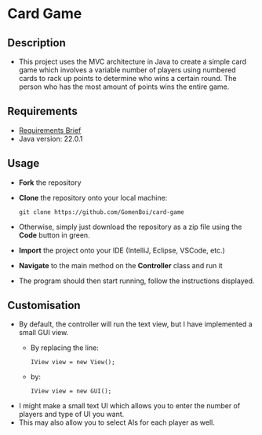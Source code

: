 # Card Game

## Description
- This project uses the MVC architecture in Java to create a simple card game which involves a variable number of players using numbered cards to rack up points to determine who wins a certain round. The person who has the most amount of points wins the entire game.

## Requirements
- [Requirements Brief](docs/RequirementsBrief.md)
- Java version: 22.0.1

## Usage
- **Fork** the repository
- **Clone** the repository onto your local machine:

      git clone https://github.com/GomenBoi/card-game
- Otherwise, simply just download the repository as a zip file using the **Code** button in green.
- **Import** the project onto your IDE (IntelliJ, Eclipse, VSCode, etc.)
- **Navigate** to the main method on the **Controller** class and run it
- The program should then start running, follow the instructions displayed.

## Customisation 
- By default, the controller will run the text view, but I have implemented a small GUI view.
  - By replacing the line:
             
        IView view = new View();
  - by:

        IView view = new GUI();
- I might make a small text UI which allows you to enter the number of players and type of UI you want. 
- This may also allow you to select AIs for each player as well.